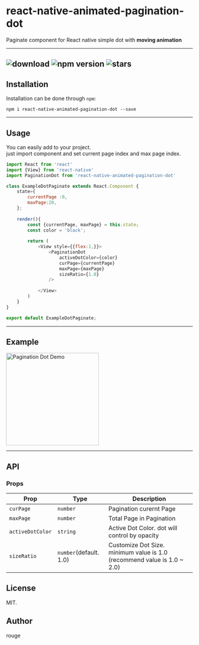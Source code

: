 react-native-animated-pagination-dot
=============

Paginate component for React native simple dot with **moving animation** 

-----
![download](https://img.shields.io/npm/dm/react-native-animated-pagination-dot?logo=npm&style=flat-square)
![npm version](https://img.shields.io/npm/v/react-native-animated-pagination-dot?style=flat-square)
![stars](https://img.shields.io/github/stars/rouge3351/react-native-animated-pagination-dot?logo=github&style=flat-square)
-----

## Installation

Installation can be done through `npm`:

```shell
npm i react-native-animated-pagination-dot --save
```

-----
## Usage
You can easily add to your project.<br/>
just import component and set current page index and max page index.
```js
import React from 'react'
import {View} from 'react-native'
import PaginationDot from 'react-native-animated-pagination-dot'

class ExampleDotPaginate extends React.Component {
    state={
        currentPage :0,
        maxPage:20,
    };
    
    render(){
        const {currentPage, maxPage} = this.state;
        const color = 'black';
        
        return (
            <View style={{flex:1,}}>
                <PaginationDot 
                    activeDotColor={color} 
                    curPage={currentPage} 
                    maxPage={maxPage}
                    sizeRatio={1.0}
                />
            
            </View>
        )
    }
}

export default ExampleDotPaginate;
```

-----
## Example

<img src="https://user-images.githubusercontent.com/4319422/91634767-df5c0880-ea2d-11ea-90f6-ae7bb4030325.gif" alt="Pagination Dot Demo" width="250"/>

-----
## API

### Props

| **Prop**                    | **Type**                         | **Description**                                       |
| --------------------------- | -------------------------------- | ---------------------------------------------------   |
| `curPage`                   | `number`                         | Pagination curernt Page                               |
| `maxPage`                   | `number`                         | Total Page in Pagination                              |
| `activeDotColor`            | `string`                         | Active Dot Color. dot will control by opacity         |
| `sizeRatio`                 | `number`(default. 1.0)           | Customize Dot Size. minimum value is 1.0 (recommend value is 1.0 ~ 2.0) |


## License

MIT.

## Author

rouge
